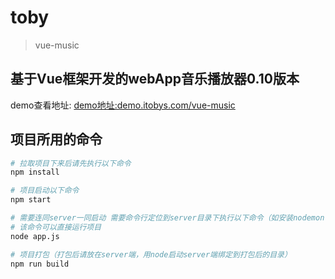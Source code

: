 # toby

> vue-music

## 基于Vue框架开发的webApp音乐播放器0.10版本

demo查看地址: [demo地址:demo.itobys.com/vue-music](http://demo.itobys.com/vue-music)

## 项目所用的命令

``` bash
# 拉取项目下来后请先执行以下命令
npm install

# 项目启动以下命令
npm start

# 需要连同server一同启动 需要命令行定位到server目录下执行以下命令（如安装nodemon可利用nodemon替换以下node）
# 该命令可以直接运行项目
node app.js

# 项目打包（打包后请放在server端，用node启动server端绑定到打包后的目录）
npm run build


```
